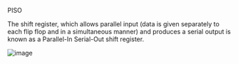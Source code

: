 PISO

The shift register, which allows parallel input (data is given separately to each flip flop and in a simultaneous manner)
and produces a serial output is known as a Parallel-In Serial-Out shift register.

![image](https://github.com/user-attachments/assets/2be0d3c9-5407-4056-89b2-e00e1a9c426c)
